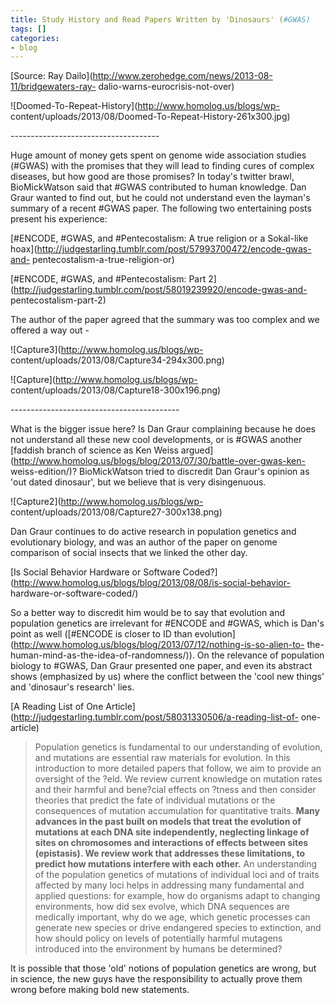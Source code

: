```yaml
---
title: Study History and Read Papers Written by 'Dinosaurs' (#GWAS)
tags: []
categories:
- blog
---
```

[Source: Ray Dailo](http://www.zerohedge.com/news/2013-08-11/bridgewaters-ray-
dalio-warns-eurocrisis-not-over)
<!--more-->

![Doomed-To-Repeat-History](http://www.homolog.us/blogs/wp-
content/uploads/2013/08/Doomed-To-Repeat-History-261x300.jpg)

\-------------------------------------

Huge amount of money gets spent on genome wide association studies (#GWAS)
with the promises that they will lead to finding cures of complex diseases,
but how good are those promises? In today's twitter brawl, BioMickWatson said
that #GWAS contributed to human knowledge. Dan Graur wanted to find out, but
he could not understand even the layman's summary of a recent #GWAS paper. The
following two entertaining posts present his experience:

[#ENCODE, #GWAS, and #Pentecostalism: A true religion or a Sokal-like
hoax](http://judgestarling.tumblr.com/post/57993700472/encode-gwas-and-
pentecostalism-a-true-religion-or)

[#ENCODE, #GWAS, and #Pentecostalism: Part
2](http://judgestarling.tumblr.com/post/58019239920/encode-gwas-and-
pentecostalism-part-2)

The author of the paper agreed that the summary was too complex and we offered
a way out -

![Capture3](http://www.homolog.us/blogs/wp-
content/uploads/2013/08/Capture34-294x300.png)

![Capture](http://www.homolog.us/blogs/wp-
content/uploads/2013/08/Capture18-300x196.png)

\------------------------------------------

What is the bigger issue here? Is Dan Graur complaining because he does not
understand all these new cool developments, or is #GWAS another [faddish
branch of science as Ken Weiss
argued](http://www.homolog.us/blogs/blog/2013/07/30/battle-over-gwas-ken-
weiss-edition/)? BioMickWatson tried to discredit Dan Graur's opinion as 'out
dated dinosaur', but we believe that is very disingenuous.

![Capture2](http://www.homolog.us/blogs/wp-
content/uploads/2013/08/Capture27-300x138.png)

Dan Graur continues to do active research in population genetics and
evolutionary biology, and was an author of the paper on genome comparison of
social insects that we linked the other day.

[Is Social Behavior Hardware or Software
Coded?](http://www.homolog.us/blogs/blog/2013/08/08/is-social-behavior-
hardware-or-software-coded/)

So a better way to discredit him would be to say that evolution and population
genetics are irrelevant for #ENCODE and #GWAS, which is Dan's point as well
([#ENCODE is closer to ID than
evolution](http://www.homolog.us/blogs/blog/2013/07/12/nothing-is-so-alien-to-
the-human-mind-as-the-idea-of-randomness/)). On the relevance of population
biology to #GWAS, Dan Graur presented one paper, and even its abstract shows
(emphasized by us) where the conflict between the 'cool new things' and
'dinosaur's research' lies.

[A Reading List of One
Article](http://judgestarling.tumblr.com/post/58031330506/a-reading-list-of-
one-article)

> Population genetics is fundamental to our understanding of evolution, and
mutations are essential raw materials for evolution. In this introduction to
more detailed papers that follow, we aim to provide an oversight of the ?eld.
We review current knowledge on mutation rates and their harmful and bene?cial
effects on ?tness and then consider theories that predict the fate of
individual mutations or the consequences of mutation accumulation for
quantitative traits. **Many advances in the past built on models that treat
the evolution of mutations at each DNA site independently, neglecting linkage
of sites on chromosomes and interactions of effects between sites (epistasis).
We review work that addresses these limitations, to predict how mutations
interfere with each other.** An understanding of the population genetics of
mutations of individual loci and of traits affected by many loci helps in
addressing many fundamental and applied questions: for example, how do
organisms adapt to changing environments, how did sex evolve, which DNA
sequences are medically important, why do we age, which genetic processes can
generate new species or drive endangered species to extinction, and how should
policy on levels of potentially harmful mutagens introduced into the
environment by humans be determined?

It is possible that those 'old' notions of population genetics are wrong, but
in science, the new guys have the responsibility to actually prove them wrong
before making bold new statements.

